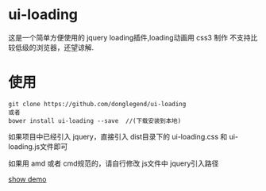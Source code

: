 # ui-loading
这是一个简单方便使用的 jquery loading插件,loading动画用 css3 制作
不支持比较低级的浏览器，还望谅解.

# 使用
```
git clone https://github.com/donglegend/ui-loading
或者
bower install ui-loading --save  //(下载安装到本地)
```
如果项目中已经引入 jquery，直接引入 dist目录下的  ui-loading.css  和  ui-loading.js文件即可

如果用 amd 或者 cmd规范的，请自行修改 js文件中 jquery引入路径

[show demo]()